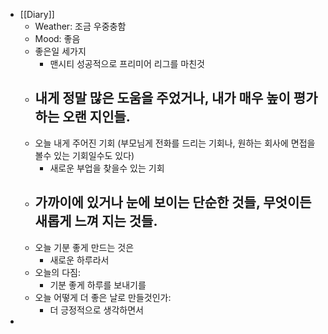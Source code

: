 - [[Diary]]
    - Weather: 조금 우중충함
    - Mood: 좋음
    - 좋은일 세가지
        - 맨시티 성공적으로 프리미어 리그를 마친것
    - 내게 정말 많은 도움을 주었거나, 내가 매우 높이 평가하는 오랜 지인들.
        - 
    - 오늘 내게 주어진 기회 (부모님게 전화를 드리는 기회나, 원하는 회사에 면접을 볼수 있는 기회일수도 있다)
        - 새로운 부업을 찾을수 있는 기회
    - 가까이에 있거나 눈에 보이는 단순한 것들, 무엇이든 새롭게 느껴 지는 것들.
        - 
    - 오늘 기분 좋게 만드는 것은
        - 새로운 하루라서
    - 오늘의 다짐:
        - 기분 좋게 하루를 보내기를
    - 오늘 어떻게 더 좋은 날로 만들것인가:
        - 더 긍정적으로 생각하면서
- 
